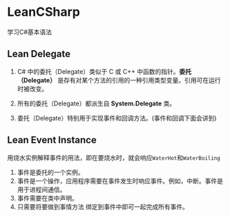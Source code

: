 # LeanCSharp
学习C#基本语法



## Lean Delegate

1. C# 中的委托（Delegate）类似于 C 或 C++ 中函数的指针。**委托（Delegate）** 是存有对某个方法的引用的一种引用类型变量。引用可在运行时被改变。

2. 所有的委托（Delegate）都派生自 **System.Delegate** 类。

3. 委托（Delegate）特别用于实现事件和回调方法。(事件和回调下面会讲到)

   

## Lean Event Instance

用烧水实例解释事件的用法，即在要烧水时，就会响应`WaterHot`和`WaterBoiling`

1.  事件是委托的一个实例。
2.  事件是一个操作，应用程序需要在事件发生时响应事件。例如，中断。事件是用于进程间通信。
3.  事件需要在类中声明。
4.  只需要将要做到事情方法 绑定到事件中即可一起完成所有事件。

